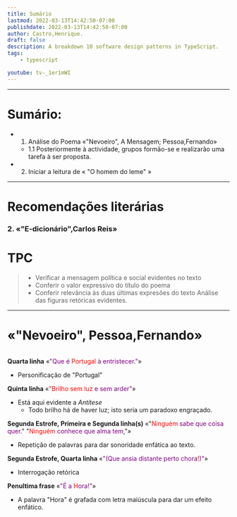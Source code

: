 ```yaml
---
title: Sumário
lastmod: 2022-03-13T14:42:50-07:00
publishdate: 2022-03-13T14:42:50-07:00
author: Castro,Henrique.
draft: false
description: A breakdown 10 software design patterns in TypeScript.
tags: 
    - typescript

youtube: tv-_1er1mWI
---
```

---
# Sumário: 
+ 1. Análise do Poema «"Nevoeiro", A Mensagem; Pessoa,Fernando»
   + 1.1 Posteriormente à actividade, grupos formão-se e realizarão uma tarefa à ser proposta.
+ 2. Iniciar a leitura de « "O homem do leme" »
---

# Recomendações literárias
### 2. «"E-dicionário",Carlos Reis»

# TPC
> + Verificar a mensagem política e social evidentes no texto
> + Conferir o valor expressivo do título do poema
> + Conferir relevância às duas últimas expresões do texto
> Análise das figuras retóricas evidentes.
--- 
# «"Nevoeiro", Pessoa,Fernando»
```md!

```
**Quarta linha** «<span style="color:purple">"Que é <span style="color:red">Portugal</span> à entristecer."</span>»
+ Personificação de "Portugal"

**Quinta linha** «<span style="color:red">"Brilho sem luz <span style="color:purple">e sem arder"</span></span>»
+ Está aqui evidente a _Antítese_
   + Todo brilho há de haver luz; isto seria um paradoxo engraçado.

**Segunda Estrofe, Primeira e Segunda linha(s)** 
«"<span style="color:red">Ninguém</span><span style="color:purple"> sabe que coisa quer.</span>"
"<span style="color:red">Ninguém</span><span style="color:purple"> conhece que alma tem,</span>"»
+ Repetição de palavras para dar sonoridade enfática ao texto.

**Segunda Estrofe, Quarta linha** 
«<span style="color:purple">"(Que ansia distante perto chora</span><span style="color:red">!</span><span style="color:purple">)"</span>»
+ Interrogação retórica

**Penultima frase**
«<span style="color:purple">"É a</span><span style="color:red"> H</span><span style="color:purple">ora!"</span>»
+ A palavra "Hora" é grafada com letra maiúscula para dar um efeito enfático.
```

```
<script src="https://utteranc.es/client.js"
        repo="mtwb47/TLC-Comments"
        issue-term="pathname"
        theme="gruvbox-dark"
        crossorigin="anonymous"
        async>
</script>
```
